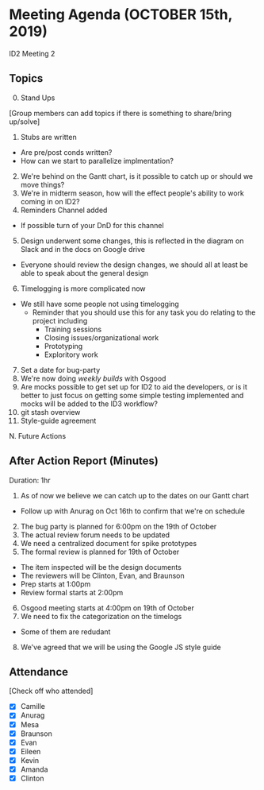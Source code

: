 # Meeting Agenda (OCTOBER 15th, 2019)

ID2 Meeting 2

## Topics

0. Stand Ups

[Group members can add topics if there is something to share/bring up/solve]

1. Stubs are written
  - Are pre/post conds written?
  - How can we start to parallelize implmentation?
  
2. We're behind on the Gantt chart, is it possible to catch up or should we move things?
3. We're in midterm season, how will the effect people's ability to work coming in on ID2?
4. Reminders Channel added
  - If possible turn of your DnD for this channel
5. Design underwent some changes, this is reflected in the diagram on Slack and in the docs on Google drive
  - Everyone should review the design changes, we should all at least be able to speak about the general design
6. Timelogging is more complicated now
  - We still have some people not using timelogging
    - Reminder that you should use this for any task you do relating to the project including
      - Training sessions
      - Closing issues/organizational work
      - Prototyping
      - Exploritory work
7. Set a date for bug-party
8. We're now doing *weekly builds* with Osgood
9. Are mocks possible to get set up for ID2 to aid the developers, or is it better to just focus on getting
some simple testing implemented and mocks will be added to the ID3 workflow?
10. git stash overview
11. Style-guide agreement

N. Future Actions

## After Action Report (Minutes)
Duration: 1hr

1. As of now we believe we can catch up to the dates on our Gantt chart
  - Follow up with Anurag on Oct 16th to confirm that we're on schedule
2. The bug party is planned for 6:00pm on the 19th of October
3. The actual review forum needs to be updated
4. We need a centralized document for spike prototypes
5. The formal review is planned for 19th of October
  - The item inspected will be the design documents
  - The reviewers will be Clinton, Evan, and Braunson
  - Prep starts at 1:00pm
  - Review formal starts at 2:00pm
6. Osgood meeting starts at 4:00pm on 19th of October
7. We need to fix the categorization on the timelogs
  - Some of them are redudant
8. We've agreed that we will be using the Google JS style guide

## Attendance

[Check off who attended]

- [x] Camille
- [x] Anurag
- [x] Mesa
- [x] Braunson
- [x] Evan
- [x] Eileen
- [x] Kevin
- [x] Amanda
- [x] Clinton
